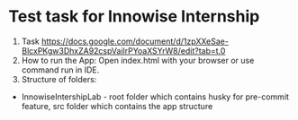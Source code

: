  # Test task for Innowise Internship
 
1) Task https://docs.google.com/document/d/1zpXXeSae-BlcxPKgw3DhxZA92cspVailrPYoaXSYrW8/edit?tab=t.0
2) How to run the App: Open index.html with your browser or use command run in IDE.
3) Structure of folders:
- InnowiseIntershipLab - root folder which contains husky for pre-commit feature, src folder which contains the app struсture